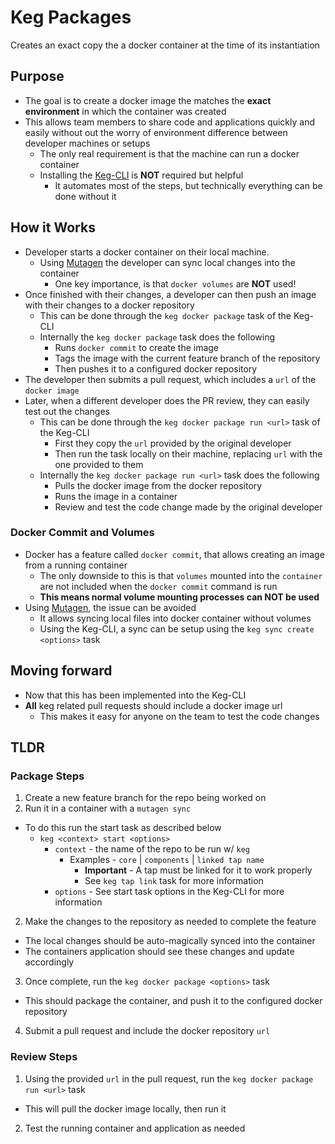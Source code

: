 # Keg Packages
Creates an exact copy the a docker container at the time of its instantiation

## Purpose
* The goal is to create a docker image the matches the **exact environment** in which the container was created
* This allows team members to share code and applications quickly and easily without out the worry of environment difference between developer machines or setups
  * The only real requirement is that the machine can run a docker container
  * Installing the [Keg-CLI](https://github.com/simpleviewinc/keg-cli) is **NOT** required but helpful
    * It automates most of the steps, but technically everything can be done without it

## How it Works
* Developer starts a docker container on their local machine.
  * Using [Mutagen](https://mutagen.io/) the developer can sync local changes into the container
    * One key importance, is that `docker volumes` are **NOT** used!
* Once finished with their changes, a developer can then push an image with their changes to a docker repository
  * This can be done through the `keg docker package` task of the Keg-CLI
  * Internally the `keg docker package` task does the following
      * Runs `docker commit` to create the image
      * Tags the image with the current feature branch of the repository
      * Then pushes it to a configured docker repository
* The developer then submits a pull request, which includes a `url` of the `docker image`
* Later, when a different developer does the PR review, they can easily test out the changes
  * This can be done through the `keg docker package run <url>` task of the Keg-CLI
    * First they copy the `url` provided by the original developer
    * Then run the task locally on their machine, replacing `url` with the one provided to them
  * Internally the `keg docker package run <url>` task does the following
    * Pulls the docker image from the docker repository
    * Runs the image in a container
    * Review and test the code change made by the original developer

### Docker Commit and Volumes
  * Docker has a feature called `docker commit`, that allows creating an image from a running container
    * The only downside to this is that `volumes` mounted into the `container` are not included when the `docker commit` command is run
    * **This means normal volume mounting processes can NOT be used**
  * Using [Mutagen](https://mutagen.io/), the issue can be avoided
    * It allows syncing local files into docker container without volumes
    * Using the Keg-CLI, a sync can be setup using the `keg sync create <options>` task

## Moving forward
* Now that this has been implemented into the Keg-CLI
* **All** keg related pull requests should include a docker image url
  * This makes it easy for anyone on the team to test the code changes

## TLDR

### Package Steps
1. Create a new feature branch for the repo being worked on
2. Run it in a container with a `mutagen sync`
  * To do this run the start task as described below
    * `keg <context> start <options>`
      * `context` - the name of the repo to be run w/ `keg`
        * Examples - `core` | `components` | `linked tap name`
          * **Important** - A tap must be linked for it to work properly
          * See `keg tap link` task for more information
      * `options` - See start task options in the Keg-CLI for more information
2. Make the changes to the repository as needed to complete the feature
  * The local changes should be auto-magically synced into the container
  * The containers application should see these changes and update accordingly 
3. Once complete, run the `keg docker package <options>` task
  * This should package the container, and push it to the configured docker repository
4. Submit a pull request and include the docker repository `url`

### Review Steps
1. Using the provided `url` in the pull request, run the `keg docker package run <url>` task
  * This will pull the docker image locally, then run it
2. Test the running container and application as needed


